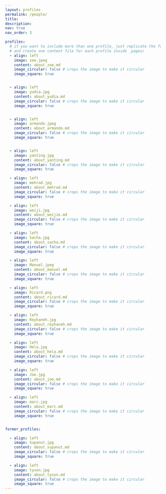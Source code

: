 ```yaml
---
layout: profiles
permalink: /people/
title: 
description:  
nav: true
nav_order: 3

profiles:
  # if you want to include more than one profile, just replicate the following block
  # and create one content file for each profile inside _pages/
  - align: left
    image: zoe.jpeg
    content: about_zoe.md
    image_circular: false # crops the image to make it circular
    image_square: true


  - align: left
    image: yudia.jpg
    content: about_yudia.md
    image_circular: false # crops the image to make it circular
    image_square: true


  - align: left
    image: armando.jpeg
    content: about_armando.md
    image_circular: false # crops the image to make it circular
    image_square: true


  - align: left
    image: yanting.jpg
    content: about_yanting.md
    image_circular: false # crops the image to make it circular
    image_square: true

  - align: left
    image: mehrad.jpg
    content: about_mehrad.md
    image_circular: false # crops the image to make it circular
    image_square: true

  - align: left
    image: weiji.jpg
    content: about_weijie.md
    image_circular: false # crops the image to make it circular
    image_square: true

  - align: left
    image: Sacha.jpg
    content: about_sacha.md
    image_circular: false # crops the image to make it circular
    image_square: true

  - align: left
    image: Manuel.jpeg
    content: about_manuel.md
    image_circular: false # crops the image to make it circular
    image_square: true

  - align: left
    image: Ricard.png
    content: about_ricard.md
    image_circular: false # crops the image to make it circular
    image_square: true

  - align: left
    image: Reyhaneh.jpg
    content: about_reyhaneh.md
    image_circular: false # crops the image to make it circular
    image_square: true

  - align: left
    image: Hela.jpg
    content: about_hela.md
    image_circular: false # crops the image to make it circular
    image_square: true

  - align: left
    image: Joe.jpg
    content: about_joe.md
    image_circular: false # crops the image to make it circular
    image_square: true

  - align: left
    image: marc.jpg
    content: about_marc.md
    image_circular: false # crops the image to make it circular
    image_square: true


former_profiles:

  - align: left
    image: Supanut.jpg
    content: about_supanut.md
    image_circular: false # crops the image to make it circular
    image_square: true

  - align: left
    image: tyson.jpg
    content: about_tyson.md
    image_circular: false # crops the image to make it circular
    image_square: true
---
```


